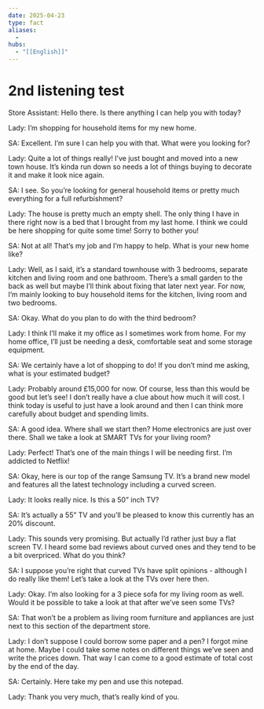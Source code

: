 ```yaml
---
date: 2025-04-23
type: fact
aliases:
  -
hubs:
  - "[[English]]"
---
```


# 2nd listening test

Store Assistant: Hello there. Is there anything I can help you with today?

Lady: I’m shopping for household items for my new home.

SA: Excellent. I’m sure I can help you with that. What were you looking for?

Lady: Quite a lot of things really! I’ve just bought and moved into a new town house. It’s kinda run down so needs a lot of things buying to decorate it and make it look nice again.

SA: I see. So you’re looking for general household items or pretty much everything for a full refurbishment?

Lady: The house is pretty much an empty shell. The only thing I have in there right now is a bed that I brought from my last home. I think we could be here shopping for quite some time! Sorry to bother you!

SA: Not at all! That’s my job and I’m happy to help. What is your new home like?

Lady: Well, as I said, it’s a standard townhouse with 3 bedrooms, separate kitchen and living room and one bathroom. There’s a small garden to the back as well but maybe I’ll think about fixing that later next year. For now, I’m mainly looking to buy household items for the kitchen, living room and two bedrooms.

SA: Okay. What do you plan to do with the third bedroom?

Lady: I think I’ll make it my office as I sometimes work from home. For my home office, I’ll just be needing a desk, comfortable seat and some storage equipment.

SA: We certainly have a lot of shopping to do! If you don’t mind me asking, what is your estimated budget?

Lady: Probably around £15,000 for now. Of course, less than this would be good but let’s see! I don’t really have a clue about how much it will cost. I think today is useful to just have a look around and then I can think more carefully about budget and spending limits.

SA: A good idea. Where shall we start then? Home electronics are just over there. Shall we take a look at SMART TVs for your living room?

Lady: Perfect! That’s one of the main things I will be needing first. I’m addicted to Netflix!

SA: Okay, here is our top of the range Samsung TV. It’s a brand new model and features all the latest technology including a curved screen.

Lady: It looks really nice. Is this a 50” inch TV?

SA: It’s actually a 55” TV and you’ll be pleased to know this currently has an 20% discount.

Lady: This sounds very promising. But actually I’d rather just buy a flat screen TV. I heard some bad reviews about curved ones and they tend to be a bit overpriced. What do you think?

SA: I suppose you’re right that curved TVs have split opinions - although I do really like them! Let’s take a look at the TVs over here then.

Lady: Okay. I’m also looking for a 3 piece sofa for my living room as well. Would it be possible to take a look at that after we’ve seen some TVs?

SA: That won’t be a problem as living room furniture and appliances are just next to this section of the department store.

Lady: I don’t suppose I could borrow some paper and a pen? I forgot mine at home. Maybe I could take some notes on different things we’ve seen and write the prices down. That way I can come to a good estimate of total cost by the end of the day.

SA: Certainly. Here take my pen and use this notepad.

Lady: Thank you very much, that’s really kind of you.

